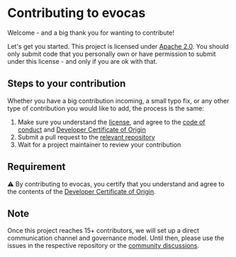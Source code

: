 # Contributing to evocas

Welcome - and a big thank you for wanting to contribute!

Let's get you started. This project is licensed under [Apache 2.0](LICENSE). You should only submit code that you personally own or have permission to submit under this license - and only if you are ok with that.

## Steps to your contribution

Whether you have a big contribution incoming, a small typo fix, or any other type of contribution you would like to add, the process is the same:

1. Make sure you understand the [license](LICENSE), and agree to the [code of conduct](CODE_OF_CONDUCT.md) and [Developer Certificate of Origin](DCO.md)
2. Submit a pull request to the [relevant repository](https://github.com/evocas)
3. Wait for a project maintainer to review your contribution

## Requirement

⚠️ By contributing to evocas, you certify that you understand and agree to the contents of the [Developer Certificate of Origin](https://developercertificate.org/).

## Note

Once this project reaches 15+ contributors, we will set up a direct communication channel and governance model. Until then, please use the issues in the respective repository or the [community discussions](https://github.com/evocas/community/discussions).